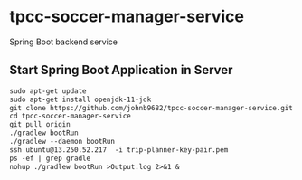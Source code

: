 # tpcc-soccer-manager-service
Spring Boot backend service

## Start Spring Boot Application in Server
```dtd
sudo apt-get update
sudo apt-get install openjdk-11-jdk
git clone https://github.com/johnb9682/tpcc-soccer-manager-service.git
cd tpcc-soccer-manager-service
git pull origin
./gradlew bootRun
./gradlew --daemon bootRun
ssh ubuntu@13.250.52.217  -i trip-planner-key-pair.pem
ps -ef | grep gradle
nohup ./gradlew bootRun >Output.log 2>&1 &
```

